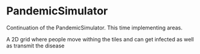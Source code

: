 # PandemicSimulator
Continuation of the PandemicSimulator. This time implementing areas.

A 2D grid where people move withing the tiles and can get infected as well as transmit the disease
